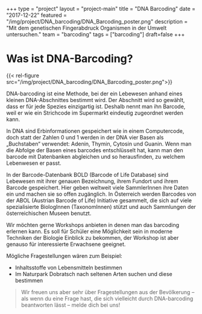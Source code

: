 +++
type = "project"
layout = "project-main"
title = "DNA Barcoding"
date = "2017-12-22"
featured = "/img/project/DNA_barcoding/DNA_Barcoding_poster.png"
description = "Mit dem genetischen Fingerabdruck Organismen in der Umwelt untersuchen."
team = "barcoding"
tags = ["barcoding"]
draft=false
+++

# Was ist DNA-Barcoding?

{{< rel-figure src="/img/project/DNA_barcoding/DNA_Barcoding_poster.png">}}


DNA-barcoding ist eine Methode, bei der ein Lebewesen anhand eines kleinen DNA-Abschnittes bestimmt wird. Der Abschnitt wird so gewählt, dass er für jede Spezies einzigartig ist. Deshalb nennt man ihn Barcode, weil er wie ein Strichcode im Supermarkt eindeutig zugeordnet werden kann.

In DNA sind Erbinformationen gespeichert wie in einem Computercode, doch statt der Zahlen 0 und 1 werden in der DNA vier Basen als „Buchstaben“ verwendet: Adenin, Thymin, Cytosin und Guanin. Wenn man die Abfolge der Basen eines barcodes entschlüsselt hat, kann man den barcode mit Datenbanken abgleichen und so herausfinden, zu welchem Lebenwesen er passt.

In der Barcode-Datenbank BOLD (Barcode of Life Database) sind Lebewesen mit ihrer genauen Bezeichnung, ihrem Fundort und ihrem Barcode gespeichert. Hier geben weltweit viele SammlerInnen ihre Daten  ein und machen sie so offen zugänglich. In Österreich werden Barcodes von der ABOL (Austrian Barcode of Life) Initiative gesammelt, die sich auf viele spezialisierte BiologInnen (TaxonomInnen) stützt und auch Sammlungen der österreichischen Museen benutzt.

Wir möchten gerne Workshops anbieten in denen man das barcoding erlernen kann. Es soll für Schüler eine Möglichkeit sein in moderne Techniken der Biologie Einblick zu bekommen, der Workshop ist aber genauso für interessierte Erwachsene geeignet.

Mögliche Fragestellungen wären zum Beispiel:
- Inhaltsstoffe von Lebensmitteln bestimmen
- Im Naturpark Dobratsch nach seltenen Arten suchen und diese bestimmen

> Wir freuen uns aber sehr über Fragestellungen aus der Bevölkerung – als wenn du eine Frage hast, die sich vielleicht durch DNA-barcoding beantworten lässt – melde dich bei uns!
